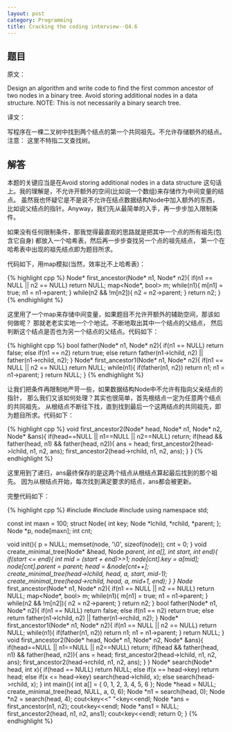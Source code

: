 ```yaml
---
layout: post
category: Programming
title: Cracking the coding interview--Q4.6
---
```


## 题目

原文：

Design an algorithm and write code to find the first common ancestor 
of two nodes in a binary tree. Avoid storing additional nodes in a 
data structure. NOTE: This is not necessarily a binary search tree.

译文：

写程序在一棵二叉树中找到两个结点的第一个共同祖先。不允许存储额外的结点。注意：
这里不特指二叉查找树。

## 解答

本题的关键应当是在Avoid storing additional nodes in a data structure
这句话上。我的理解是，不允许开额外的空间(比如说一个数组)来存储作为中间变量的结点。
虽然我也怀疑它是不是说不允许在结点数据结构Node中加入额外的东西，
比如说父结点的指针。Anyway，我们先从最简单的入手，再一步步加入限制条件。

如果没有任何限制条件，那我觉得最直观的思路就是把其中一个点的所有祖先(包含它自身)
都放入一个哈希表，然后再一步步查找另一个点的祖先结点，
第一个在哈希表中出现的祖先结点即为题目所求。

代码如下，用map模拟(当然，效率比不上哈希表)：

{% highlight cpp %}
Node* first_ancestor(Node* n1, Node* n2){
    if(n1 == NULL || n2 == NULL) return NULL;
    map<Node*, bool> m;
    while(n1){
        m[n1] = true;
        n1 = n1->parent;
    }
    while(n2 && !m[n2]){
        n2 = n2->parent;
    }
    return n2;
}
{% endhighlight %}

这里用了一个map来存储中间变量，如果题目不允许开额外的辅助空间，那该如何做呢？
那就老老实实地一个个地试。不断地取出其中一个结点的父结点，
然后判断这个结点是否也为另一个结点的父结点。代码如下：

{% highlight cpp %}
bool father(Node* n1, Node* n2){
    if(n1 == NULL) return false;
    else if(n1 == n2) return true;
    else return father(n1->lchild, n2) || father(n1->rchild, n2);
}
Node* first_ancestor1(Node* n1, Node* n2){
    if(n1 == NULL || n2 == NULL) return NULL;
    while(n1){
        if(father(n1, n2)) return n1;
        n1 = n1->parent;
    }
    return NULL;
}
{% endhighlight %}

让我们把条件再限制地严苛一些，如果数据结构Node中不允许有指向父亲结点的指针，
那么我们又该如何处理？其实也很简单，首先根结点一定为任意两个结点的共同祖先，
从根结点不断往下找，直到找到最后一个这两结点的共同祖先，即为题目所求。代码如下：

{% highlight cpp %}
void first_ancestor2(Node* head, Node* n1, Node* n2, Node* &ans){
    if(head==NULL || n1==NULL || n2==NULL) return;
    if(head && father(head, n1) && father(head, n2)){
        ans = head;
        first_ancestor2(head->lchild, n1, n2, ans);
        first_ancestor2(head->rchild, n1, n2, ans);
    }
}
{% endhighlight %}

这里用到了递归，ans最终保存的是这两个结点从根结点算起最后找到的那个祖先。
因为从根结点开始，每次找到满足要求的结点，ans都会被更新。

完整代码如下：

{% highlight cpp %}
#include <iostream>
#include <map>
#include <cstring>
using namespace std;

const int maxn = 100;
struct Node{
    int key;
    Node *lchild, *rchild, *parent;
};
Node *p, node[maxn];
int cnt;

void init(){
    p = NULL;
    memset(node, '\0', sizeof(node));
    cnt = 0;
}
void create_minimal_tree(Node* &head, Node *parent, int a[], int start, int end){
    if(start <= end){
        int mid = (start + end)>>1;
        node[cnt].key = a[mid];
        node[cnt].parent = parent;
        head = &node[cnt++];
        create_minimal_tree(head->lchild, head, a, start, mid-1);
        create_minimal_tree(head->rchild, head, a, mid+1, end);
    }
}
Node* first_ancestor(Node* n1, Node* n2){
    if(n1 == NULL || n2 == NULL) return NULL;
    map<Node*, bool> m;
    while(n1){
        m[n1] = true;
        n1 = n1->parent;
    }
    while(n2 && !m[n2]){
        n2 = n2->parent;
    }
    return n2;
}
bool father(Node* n1, Node* n2){
    if(n1 == NULL) return false;
    else if(n1 == n2) return true;
    else return father(n1->lchild, n2) || father(n1->rchild, n2);
}
Node* first_ancestor1(Node* n1, Node* n2){
    if(n1 == NULL || n2 == NULL) return NULL;
    while(n1){
        if(father(n1, n2)) return n1;
        n1 = n1->parent;
    }
    return NULL;
}
void first_ancestor2(Node* head, Node* n1, Node* n2, Node* &ans){
    if(head==NULL || n1==NULL || n2==NULL) return;
    if(head && father(head, n1) && father(head, n2)){
        ans = head;
        first_ancestor2(head->lchild, n1, n2, ans);
        first_ancestor2(head->rchild, n1, n2, ans);
    }
}
Node* search(Node* head, int x){
    if(head == NULL) return NULL;
    else if(x == head->key) return head;
    else if(x <= head->key) search(head->lchild, x);
    else search(head->rchild, x);
}
int main(){
    int a[] = {
        0, 1, 2, 3, 4, 5, 6
    };
    Node *head = NULL;
    create_minimal_tree(head, NULL, a, 0, 6);
    Node *n1 = search(head, 0);
    Node *n2 = search(head, 4);
    cout<<n1->key<<" "<<n2->key<<endl;
    Node *ans = first_ancestor(n1, n2);
    cout<<ans->key<<endl;
    Node *ans1 = NULL;
    first_ancestor2(head, n1, n2, ans1);
    cout<<ans1->key<<endl;
    return 0;
}
{% endhighlight %}
